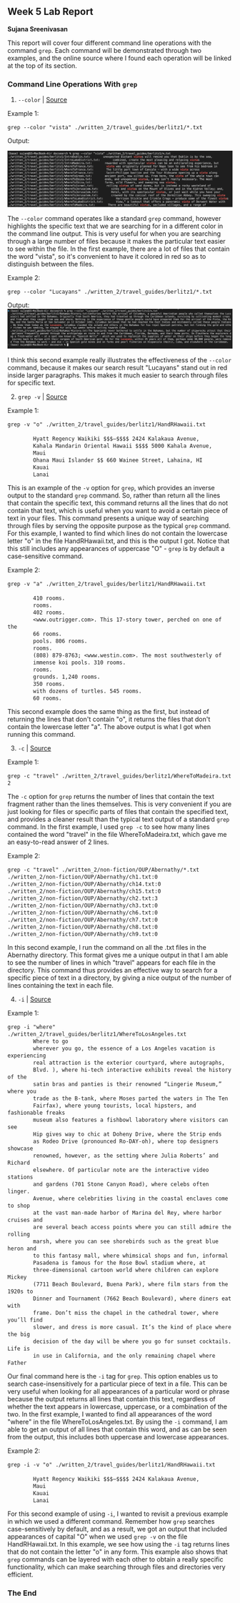 ## Week 5 Lab Report
**Sujana Sreenivasan**

This report will cover four different command line operations with the command `grep`. Each command will be demonstrated through two examples, and the online source where I found each operation will be linked at the top of its section.

### Command Line Operations With `grep`

1. `--color` | [Source](https://www.digitalocean.com/community/tutorials/grep-command-in-linux-unix)

Example 1:

```
grep --color "vista" ./written_2/travel_guides/berlitz1/*.txt
```

Output:

![image1](./Screen%20Shot%202023-02-12%20at%204.43.45%20PM.png)

The `--color` command operates like a standard `grep` command, however highlights the specific text that we are searching for in a different color in the command line output. This is very useful for when you are searching through a large number of files because it makes the particular text easier to see within the file. In the first example, there are a lot of files that contain the word "vista", so it's convenient to have it colored in red so as to distinguish between the files.

Example 2:

```
grep --color "Lucayans" ./written_2/travel_guides/berlitz1/*.txt
```

Output:
![image2](./Screen%20Shot%202023-02-12%20at%204.44.23%20PM.png)

I think this second example really illustrates the effectiveness of the `--color` command, because it makes our search result "Lucayans" stand out in red inside larger paragraphs. This makes it much easier to search through files for specific text.


2. `grep -v` | [Source](https://www.digitalocean.com/community/tutorials/grep-command-in-linux-unix)

Example 1:

```
grep -v "o" ./written_2/travel_guides/berlitz1/HandRHawaii.txt 
       
        Hyatt Regency Waikiki $$$–$$$$ 2424 Kalakaua Avenue,
        Kahala Mandarin Oriental Hawaii $$$$ 5000 Kahala Avenue,
        Maui
        Ohana Maui Islander $$ 660 Wainee Street, Lahaina, HI
        Kauai
        Lanai
```

This is an example of the `-v` option for `grep`, which provides an inverse output to the standard `grep` command. So, rather than return all the lines that contain the specific text, this command returns all the lines that do not contain that text, which is useful when you want to avoid a certain piece of text in your files. This command presents a unique way of searching through files by serving the opposite purpose as the typical `grep` command. For this example, I wanted to find which lines do not contain the lowercase letter "o" in the file HandRHawaii.txt, and this is the output I got. Notice that this still includes any appearances of uppercase "O" - `grep` is by default a case-sensitive command.

Example 2:

```
grep -v "a" ./written_2/travel_guides/berlitz1/HandRHawaii.txt
      
        410 rooms.
        rooms.
        402 rooms.
        <www.outrigger.com>. This 17-story tower, perched on one of the
        66 rooms.
        pools. 806 rooms.
        rooms.
        (808) 879-8763; <www.westin.com>. The most southwesterly of
        immense koi pools. 310 rooms.
        rooms.
        grounds. 1,240 rooms.
        350 rooms.
        with dozens of turtles. 545 rooms.
        60 rooms.
```

This second example does the same thing as the first, but instead of returning the lines that don't contain "o", it returns the files that don't contain the lowercase letter "a". The above output is what I got when running this command.


3. `-c` | [Source](https://www.geeksforgeeks.org/grep-command-in-unixlinux/)

Example 1:

```
grep -c "travel" ./written_2/travel_guides/berlitz1/WhereToMadeira.txt
2
```

The `-c` option for `grep` returns the number of lines that contain the text fragment rather than the lines themselves. This is very convenient if you are just looking for files or specific parts of files that contain the specified text, and provides a cleaner result than the typical text output of a standard `grep` command. In the first example, I used `grep -c` to see how many lines contained the word "travel" in the file WhereToMadeira.txt, which gave me an easy-to-read answer of 2 lines.

Example 2:

```
grep -c "travel" ./written_2/non-fiction/OUP/Abernathy/*.txt
./written_2/non-fiction/OUP/Abernathy/ch1.txt:0
./written_2/non-fiction/OUP/Abernathy/ch14.txt:0
./written_2/non-fiction/OUP/Abernathy/ch15.txt:0
./written_2/non-fiction/OUP/Abernathy/ch2.txt:3
./written_2/non-fiction/OUP/Abernathy/ch3.txt:0
./written_2/non-fiction/OUP/Abernathy/ch6.txt:0
./written_2/non-fiction/OUP/Abernathy/ch7.txt:0
./written_2/non-fiction/OUP/Abernathy/ch8.txt:0
./written_2/non-fiction/OUP/Abernathy/ch9.txt:0
```

In this second example, I run the command on all the .txt files in the Abernathy directory. This format gives me a unique output in that I am able to see the number of lines in which "travel" appears for each file in the directory. This command thus provides an effective way to search for a specific piece of text in a directory, by giving a nice output of the number of lines containing the text in each file.


4. `-i` | [Source](https://www.geeksforgeeks.org/grep-command-in-unixlinux/)

Example 1:

```
grep -i "where" ./written_2/travel_guides/berlitz1/WhereToLosAngeles.txt
        Where to go
        wherever you go, the essence of a Los Angeles vacation is experiencing
        real attraction is the exterior courtyard, where autographs,
        Blvd. ), where hi-tech interactive exhibits reveal the history of the
        satin bras and panties is their renowned “Lingerie Museum,” where you
        trade as the B-tank, where Moses parted the waters in The Ten
        Fairfax), where young tourists, local hipsters, and fashionable freaks
        museum also features a fishbowl laboratory where visitors can see
        Hip gives way to chic at Doheny Drive, where the Strip ends
        as Rodeo Drive (pronounced Ro-DAY-oh), where top designers showcase
        renowned, however, as the setting where Julia Roberts’ and Richard
        elsewhere. Of particular note are the interactive video stations
        and gardens (701 Stone Canyon Road), where celebs often linger.
        Avenue, where celebrities living in the coastal enclaves come to shop
        at the vast man-made harbor of Marina del Rey, where harbor cruises and
        are several beach access points where you can still admire the rolling
        marsh, where you can see shorebirds such as the great blue heron and
        to this fantasy mall, where whimsical shops and fun, informal
        Pasadena is famous for the Rose Bowl stadium where, at
        three-dimensional cartoon world where children can explore Mickey
        (7711 Beach Boulevard, Buena Park), where film stars from the 1920s to
        Dinner and Tournament (7662 Beach Boulevard), where diners eat with
        frame. Don’t miss the chapel in the cathedral tower, where you’ll find
        slower, and dress is more casual. It’s the kind of place where the big
        decision of the day will be where you go for sunset cocktails. Life is
        in use in California, and the only remaining chapel where Father
```

Our final command here is the `-i` tag for `grep`. This option enables us to search case-insensitively for a particular piece of text in a file. This can be very useful when looking for all appearances of a particular word or phrase because the output returns all lines that contain this text, regardless of whether the text appears in lowercase, uppercase, or a combination of the two. In the first example, I wanted to find all appearances of the word "where" in the file WhereToLosAngeles.txt. By using the `-i` command, I am able to get an output of all lines that contain this word, and as can be seen from the output, this includes both uppercase and lowercase appearances.

Example 2:

```
grep -i -v "o" ./written_2/travel_guides/berlitz1/HandRHawaii.txt  
      
        Hyatt Regency Waikiki $$$–$$$$ 2424 Kalakaua Avenue,
        Maui
        Kauai
        Lanai
```

For this second example of using `-i`, I wanted to revisit a previous example in which we used a different command. Remember how `grep` searches case-sensitively by default, and as a result, we got an output that included appearances of capital "O" when we used `grep -v` on the file HandRHawaii.txt. In this example, we see how using the `-i` tag returns lines that do not contain the letter "o" in any form. This example also shows that `grep` commands can be layered with each other to obtain a really specific functionality, which can make searching through files and directories very efficient.

### The End
